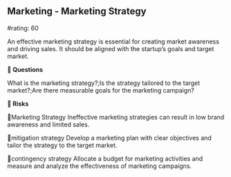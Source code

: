 

## Marketing - Marketing Strategy

#rating: 60


An effective marketing strategy is essential for creating market awareness and driving sales. It should be aligned with the startup’s goals and target market.

**💭 Questions**

What is the marketing strategy?;Is the strategy tailored to the target market?;Are there measurable goals for the marketing campaign?

**🚨 Risks**

🚨Marketing Strategy
Ineffective marketing strategies can result in low brand awareness and limited sales.

🚨mitigation strategy
Develop a marketing plan with clear objectives and tailor the strategy to the target market.

🚨contingency strategy
Allocate a budget for marketing activities and measure and analyze the effectiveness of marketing campaigns.




